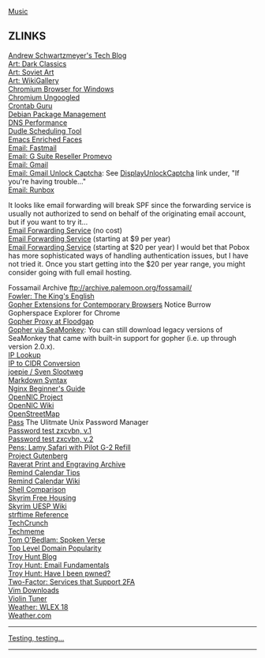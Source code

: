 [Music](music.md)

## ZLINKS

[Andrew Schwartzmeyer's Tech Blog](https://andschwa.com/post/)  
[Art: Dark Classics](http://darkclassics.blogspot.com/)  
[Art: Soviet Art](http://ussrpainting.blogspot.com)  
[Art: WikiGallery](http://www.wikigallery.org/wiki/Main_Page)  
[Chromium Browser for Windows](http://chromium.woolyss.com)  
[Chromium Ungoogled](https://github.com/Eloston/ungoogled-chromium)  
[Crontab Guru](https://crontab.guru/)  
[Debian Package Management](http://newbiedoc.sourceforge.net/tutorials/apt-get-intro/info.html)  
[DNS Performance](https://www.dnsperf.com)  
[Dudle Scheduling Tool](https://dudle.inf.tu-dresden.de/)  
[Emacs Enriched Faces](https://www.gnu.org/software/emacs/manual/html_node/emacs/Enriched-Faces.html#Enriched-Faces)  
[Email: Fastmail](https://www.fastmail.com)  
[Email: G Suite Reseller Promevo](http://www.promevo.com/index.html)  
[Email: Gmail](https://accounts.google.com/signin/v2/identifier?service=mail)  
[Email: Gmail Unlock Captcha](https://support.google.com/accounts/answer/2461835?hl=en): See [DisplayUnlockCaptcha](https://accounts.google.com/DisplayUnlockCaptcha) link under, "If you're having trouble..."  
[Email: Runbox](https://runbox.com)  

It looks like email forwarding will break SPF since the forwarding service is usually not authorized to send on behalf of the originating email account, but if you want to try it...  
[Email Forwarding Service](https://forwardemail.net/) (no cost)  
[Email Forwarding Service](https://forwardmx.io/) (starting at $9 per year)  
[Email Forwarding Service](https://www.pobox.com) (starting at $20 per year) I would bet that Pobox has more sophisticated ways of handling authentication issues, but I have not tried it. Once you start getting into the $20 per year range, you might consider going with full email hosting.

Fossamail Archive ftp://archive.palemoon.org/fossamail/   
[Fowler: The King's English](https://www.bartleby.com/116/)  
[Gopher Extensions for Contemporary Browsers](https://gopher.floodgap.com/overbite/) Notice Burrow Gopherspace Explorer for Chrome  
[Gopher Proxy at Floodgap](http://gopher.floodgap.com/gopher/)  
[Gopher via SeaMonkey](https://www.seamonkey-project.org/releases/#old_unofficial): You can still download legacy versions of SeaMonkey that came with built-in support for gopher (i.e. up through version 2.0.x).  
[IP Lookup](https://whatismyipaddress.com/ip-lookup)  
[IP to CIDR Conversion](http://ip2cidr.com/)  
[joepie / Sven Slootweg](http://cryto.net/~joepie91/)  
[Markdown Syntax](https://daringfireball.net/projects/markdown/syntax)  
[Nginx Beginner's Guide](https://nginx.org/en/docs/beginners_guide.html)  
[OpenNIC Project](https://www.opennic.org)  
[OpenNIC Wiki](https://wiki.opennicproject.org/start)  
[OpenStreetMap](http://www.openstreetmap.org/)  
[Pass](https://www.passwordstore.org/) The Ulitmate Unix Password Manager  
[Password test zxcvbn, v.1](https://lowe.github.io/tryzxcvbn/)  
[Password test zxcvbn, v.2](https://www.takecontrolbooks.com/resources/0148/zxcvbn/)  
[Pens: Lamy Safari with Pilot G-2 Refill](https://www.edcforums.com/threads/pilot-g2-refill-hack-for-lamy-safari-rollerball.137413/)  
[Project Gutenberg](https://www.gutenberg.org/)  
[Raverat Print and Engraving Archive](https://www.raverat.com/)  
[Remind Calendar Tips](http://www.43folders.com/2005/02/24/guest-mike-harris-looks-at-remind)  
[Remind Calendar Wiki](https://www.roaringpenguin.com/wiki/index.php/Remind)  
[Shell Comparison](http://hyperpolyglot.org/unix-shells)  
[Skyrim Free Housing](https://tamrielvault.com/groups/topic/view/group_id/6/topic_id/5892)  
[Skyrim UESP Wiki](http://en.uesp.net/wiki/Skyrim:Skyrim)  
[strftime Reference](http://strftime.org/)  
[TechCrunch](https://techcrunch.com/)  
[Techmeme](https://www.techmeme.com/)  
[Tom O'Bedlam: Spoken Verse](https://www.youtube.com/user/SpokenVerse/featured)  
[Top Level Domain Popularity](https://w3techs.com/technologies/overview/top_level_domain/all)  
[Troy Hunt Blog](http://www.troyhunt.com/)  
[Troy Hunt: Email Fundamentals](https://www.troyhunt.com/10-email-security-fundamentals-for/)  
[Troy Hunt: Have I been pwned?](https://haveibeenpwned.com/)  
[Two-Factor: Services that Support 2FA](https://twofactorauth.org/)  
[Vim Downloads](http://vim.wikia.com/wiki/Where_to_download_Vim)  
[Violin Tuner](http://www.violinonline.com/tune.htm)  
[Weather: WLEX 18](https://lex18.com/category/weather/)  
[Weather.com](https://weather.com/weather/today/l/40505:4:US)  

---

[Testing, testing...](http://testing.oldfolio.org:11349)  

---



